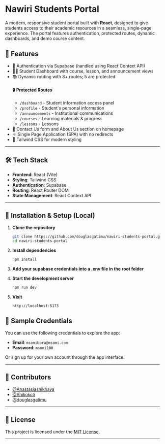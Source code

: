 # Nawiri Students Portal

A modern, responsive student portal built with **React**, designed to give students access to their academic resources in a seamless, single-page experience. The portal features authentication, protected routes, dynamic dashboards, and demo course content.


## 🚀 Features

- 🔐 Authentication via Supabase (handled using React Context API)
- 🧑‍🎓 Student Dashboard with course, lesson, and announcement views
- 📚 Dynamic routing with 8+ routes; 5 are protected
     #### 🔒 Protected Routes
    - `/dashboard` - Student information access panel
    - `/profile` - Student's personal information
    - `/announcements` - Institutional communications
    - `/courses` - Learning materials & progress
    - `/lessons` - Lessons
- 📨 Contact Us form and About Us section on homepage
- ⚛️ Single Page Application (SPA) with no redirects
- 🌈 Tailwind CSS for modern styling


---

## 🛠️ Tech Stack

- **Frontend**: React (Vite)
- **Styling**: Tailwind CSS
- **Authentication**: Supabase
- **Routing**: React Router DOM
- **State Management**: React Context API

---

## 📂 Installation & Setup (Local)

1. **Clone the repository**
   ```bash
   git clone https://github.com/douglasgatimu/nawiri-students-portal.git
   cd nawiri-students-portal
   ```

2. **Install dependencies**
   ```bash
   npm install
   ```
3. **Add your supabase credentials into a .env file in the root folder**

3. **Start the development server**
   ```bash
   npm run dev
   ```

4. **Visit**
   ```
   http://localhost:5173
   ```


## 🔑 Sample Credentials

You can use the following credentials to explore the app:

- **Email**: `msomibora@msomi.com`
- **Password**: `msomi100`

Or sign up for your own account through the app interface.

---

## 👥 Contributors

- [@Anastasiashikhaya](https://github.com/Anastasiashikhaya)
- [@Shikokoti](https://github.com/Shikokoti)
- [@douglasgatimu](https://github.com/douglasgatimu)


---

## 📄 License

This project is licensed under the [MIT License](LICENSE).

---



